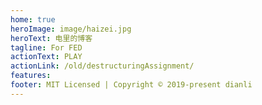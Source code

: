 ```yaml
---
home: true
heroImage: image/haizei.jpg
heroText: 电里的博客
tagline: For FED
actionText: PLAY
actionLink: /old/destructuringAssignment/
features:
footer: MIT Licensed | Copyright © 2019-present dianli
---
```

